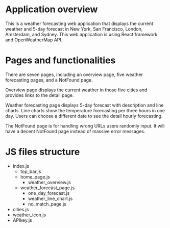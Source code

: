 # Application overview
This is a weather forecasting web application that displays the current weather and 5-day forecast in New York, San Francisco, London, Amsterdam, and Sydney. This web application is using React framework and OpenWeatherMap API. 

# Pages and functionalities
There are seven pages, including an overview page, five weather forecasting pages, and a NotFound page.

Overview page displays the current weather in those five cities and provides links to the detail page.

Weather forecasting page displays 5-day forecast with description and line charts. Line charts show the temperature forecasting per three hours in one day. Users can choose a different date to see the detail hourly forecasting.

The NotFound page is for handling wrong URLs users randomly input. It will have a decent NotFound page instead of massive error messages.

# JS files structure
- index.js
  - top_bar.js
  - home_page.js
    - weather_overview.js
  - weather_forecast_page.js
    - one_day_forecast.js
    - weather_line_chart.js
    - no_match_page.js
- cities.js
- weather_icon.js
- APIkey.js 
